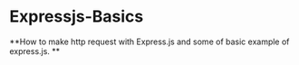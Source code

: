 # Expressjs-Basics
**How to make http request with Express.js and some of basic example of express.js. **

